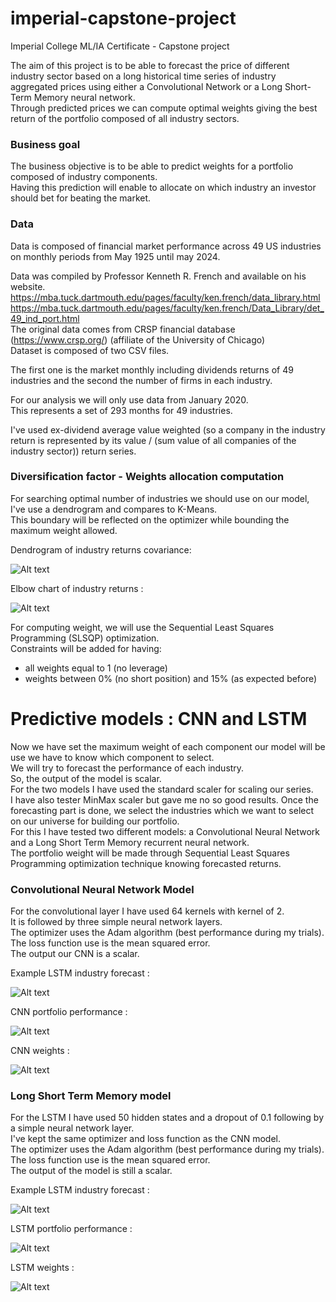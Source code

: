 # imperial-capstone-project
Imperial College ML/IA Certificate - Capstone project

The aim of this project is to be able to forecast the price of different industry sector based on a long historical time series of industry aggregated prices using either a Convolutional Network or a Long Short-Term Memory neural network.    
Through predicted prices we can compute optimal weights giving the best return of the portfolio composed of all industry sectors.  

### Business goal

The business objective is to be able to predict weights for a portfolio composed of industry components.  
Having this prediction will enable to allocate on which industry an investor should bet for beating the market. 

### Data

Data is composed of financial market performance across 49 US industries on monthly periods from May 1925 until may 2024.  

Data was compiled by Professor Kenneth R. French and available on his website.  
https://mba.tuck.dartmouth.edu/pages/faculty/ken.french/data_library.html  
https://mba.tuck.dartmouth.edu/pages/faculty/ken.french/Data_Library/det_49_ind_port.html  
The original data comes from CRSP financial database (https://www.crsp.org/) (affiliate of the University of Chicago)  
Dataset is composed of two CSV files.  

The first one is the market monthly including dividends returns of 49 industries and the second the number of firms in each industry.    

For our analysis we will only use data from January 2020.  
This represents a set of 293 months for 49 industries.  

I've used ex-dividend average value weighted (so a company in the industry return is represented by its value / (sum value of all companies of the industry sector)) return series.


### Diversification factor - Weights allocation computation

For searching optimal number of industries we should use on our model, I've use a dendrogram and compares to K-Means.  
This boundary will be reflected on the optimizer while bounding the maximum weight allowed.  

Dendrogram of industry returns covariance:

![Alt text](dendrogram.png?raw=true "Dendrogram")

Elbow chart of industry returns : 

![Alt text](elbow.png?raw=true "Title")

For computing weight, we will use the Sequential Least Squares Programming (SLSQP) optimization.  
Constraints will be added for having:
- all weights equal to 1 (no leverage) 
- weights between 0% (no short position) and 15% (as expected before)

# Predictive models : CNN and LSTM

Now we have set the maximum weight of each component our model will be use we have to know which component to select.  
We will try to forecast the performance of each industry.  
So, the output of the model is scalar.  
For the two models I have used the standard scaler for scaling our series.  
I have also tester MinMax scaler but gave me no so good results.
Once the forecasting part is done, we select the industries which we want to select on our universe for building our portfolio.  
For this I have tested two different models: a Convolutional Neural Network and a Long Short Term Memory recurrent neural network.  
The portfolio weight will be made through Sequential Least Squares Programming optimization technique knowing forecasted returns.  

### Convolutional Neural Network Model

For the convolutional layer I have used 64 kernels with kernel of 2.  
It is followed by three simple neural network layers.  
The optimizer uses the Adam algorithm (best performance during my trials).  
The loss function use is the mean squared error.  
The output our CNN is a scalar.

Example LSTM industry forecast : 

![Alt text](CNN_Fin_forecast.png?raw=true "Title")

CNN portfolio performance : 

![Alt text](CNN_portfolio.png?raw=true "Title")

CNN weights : 

![Alt text](CNN_weights.png?raw=true "Title")

### Long Short Term Memory model 

For the LSTM I have used 50 hidden states and a dropout of 0.1 following by a simple neural network layer.   
I've kept the same optimizer and loss function as the CNN model.  
The optimizer uses the Adam algorithm (best performance during my trials).  
The loss function use is the mean squared error.  
The output of the model is still a scalar.  

Example LSTM industry forecast : 

![Alt text](LSTM_Smoke_forecast.png?raw=true "Title")

LSTM portfolio performance : 

![Alt text](LSTM_portfolio.png?raw=true "Title")

LSTM weights : 

![Alt text](LSTM_weights.png?raw=true "Title")